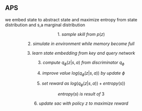
## APS

we embed state to abstract state and maximize entropy from state distribution and s,a marginal distribution

$$1. \ sample \ skill \ from \ p(z)$$

$$2. \ simulate \ in \ environment \ while \ memory \ become \ full$$

$$3. \ learn \ state \ embedding \ from \ key \ and \ query \ network$$

$$3. \ compute \ q_\phi(z | s, a) \ from \ discriminator \ q_\phi$$

$$4. \ improve \ value \ log(q_\phi(z | s, a)) \ by \ update \ \phi$$

$$5. \ set \ reward \ as \ log(q_\phi(z | s, a)) + entropy(s))$$

$$ entropy(s) \ is \ result \ of \ 3 $$

$$6. \ update \ sac \ with \ policy \ z \ to \ maximize \ reward$$
